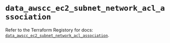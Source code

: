 # `data_awscc_ec2_subnet_network_acl_association`

Refer to the Terraform Registory for docs: [`data_awscc_ec2_subnet_network_acl_association`](https://registry.terraform.io/providers/hashicorp/awscc/0.70.0/docs/data-sources/ec2_subnet_network_acl_association).
